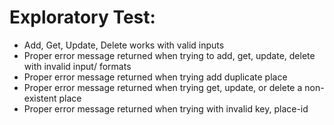 # Exploratory Test:
- Add, Get, Update, Delete works with valid inputs
- Proper error message returned when trying to add, get, update, delete with invalid input/ formats
-  Proper error message returned when trying  add duplicate place
-  Proper error message returned when trying get, update, or delete a non-existent place
-  Proper error message returned when trying with invalid key, place-id
